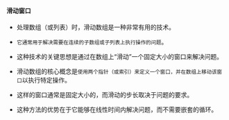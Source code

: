 #### 滑动窗口
* 处理数组（或列表）时，滑动数组是一种非常有用的技术。
* `它通常用于解决需要在连续的子数组或子列表上执行操作的问题`。
* 这种技术的关键思想是通过在数组上“滑动”一个固定大小的窗口来解决问题。

* 滑动数组的核心概念是`使用两个指针（或索引）来定义一个窗口，并在数组上移动该窗口`以执行特定操作。
* 这样的窗口通常是固定大小的，而滑动的步长取决于问题的要求。
* 这种方法的优势在于它能够在线性时间内解决问题，而不需要嵌套的循环。
